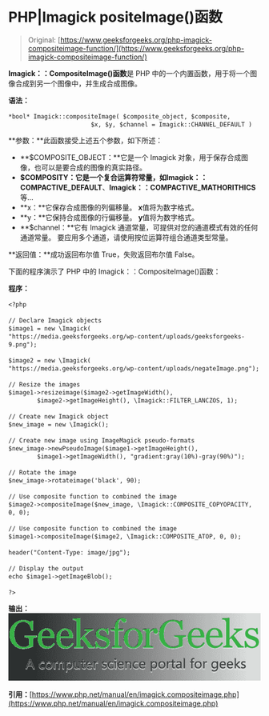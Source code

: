 # PHP|Imagick positeImage()函数

> Original: [https://www.geeksforgeeks.org/php-imagick-compositeimage-function/](https://www.geeksforgeeks.org/php-imagick-compositeimage-function/)

**Imagick：：CompositeImage()函数**是 PHP 中的一个内置函数，用于将一个图像合成到另一个图像中，并生成合成图像。

**语法：**

```
*bool* Imagick::compositeImage( $composite_object, $composite,
                       $x, $y, $channel = Imagick::CHANNEL_DEFAULT )
```

**参数：**此函数接受上述五个参数，如下所述：

*   **$COMPOSITE_OBJECT：**它是一个 Imagick 对象，用于保存合成图像，也可以是要合成的图像的真实路径。
*   **$COMPOSITY：**它是一个复合运算符常量，如**Imagick：：COMPACTIVE_DEFAULT**、**Imagick：：COMPACTIVE_MATHORITHICS**等…
*   **x：**它保存合成图像的列偏移量。 **x**值将为数字格式。
*   **y：**它保持合成图像的行偏移量。 **y**值将为数字格式。
*   **$channel：**它有 Imagick 通道常量，可提供对您的通道模式有效的任何通道常量。 要应用多个通道，请使用按位运算符组合通道类型常量。

**返回值：**成功返回布尔值 True，失败返回布尔值 False。

下面的程序演示了 PHP 中的 Imagick：：CompositeImage()函数：

**程序：**

```
<?php

// Declare Imagick objects
$image1 = new \Imagick(
"https://media.geeksforgeeks.org/wp-content/uploads/geeksforgeeks-9.png");

$image2 = new \Imagick(
"https://media.geeksforgeeks.org/wp-content/uploads/negateImage.png");

// Resize the images
$image1->resizeimage($image2->getImageWidth(), 
        $image2->getImageHeight(), \Imagick::FILTER_LANCZOS, 1);

// Create new Imagick object
$new_image = new \Imagick();

// Create new image using ImageMagick pseudo-formats
$new_image->newPseudoImage($image1->getImageHeight(), 
        $image1->getImageWidth(), "gradient:gray(10%)-gray(90%)");

// Rotate the image
$new_image->rotateimage('black', 90);

// Use composite function to combined the image
$image2->compositeImage($new_image, \Imagick::COMPOSITE_COPYOPACITY, 0, 0);

// Use composite function to combined the image
$image1->compositeImage($image2, \Imagick::COMPOSITE_ATOP, 0, 0);

header("Content-Type: image/jpg");

// Display the output
echo $image1->getImageBlob();

?>
```

**输出：**
![](img/638d6c1ecff375bbf285e45f7fc93223.png)

**引用：**[https://www.php.net/manual/en/imagick.compositeimage.php](https://www.php.net/manual/en/imagick.compositeimage.php)